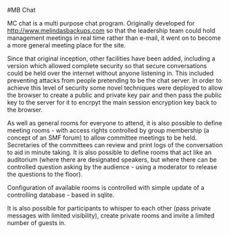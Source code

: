 #MB Chat

MC chat is a multi purpose chat program.  Originally developed for
http://www.melindasbackups.com so that the leadership team could hold
management meetings in real time rather than e-mail, it went on to
become a more general meeting place for the site.

Since that original inception, other facilities have been added,
including a version which allowed complete security so that secure
conversations could be held over the internet without anyone listening
in.  This included preventing attacks from people pretending to be the
chat server.  In order to achieve this level of security some novel
techniques were deployed to allow the browser to create a public and
private key pair and then pass the public key to the server for it to
encrpyt the main session encryption key back to the browser.

As well as general rooms for everyone to attend, it is also possible
to define meeting rooms - with access rights controlled by group
membership (a concept of
an SMF forum) to allow committee meetings to be held.  Secretaries of
the committees can review and print logs of the conversation to aid in
minute taking. It is also possible to define rooms that act like an auditorium
(where there are designated speakers, but where there can be
controlled question asking by the audience - using a moderator to
release the questions to the floor).  

Configuration of available rooms is controlled with simple update of a
controlling database - based in sqlite.

It is also possible for participants to whisper to each other (pass private messages with
limited visibility), create private rooms and invite a limited number
of guests in.



 
